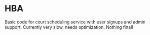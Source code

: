 # HBA
Basic code for court scheduling service with user signups and admin support. Currently very slow, needs optimization. Nothing final!
